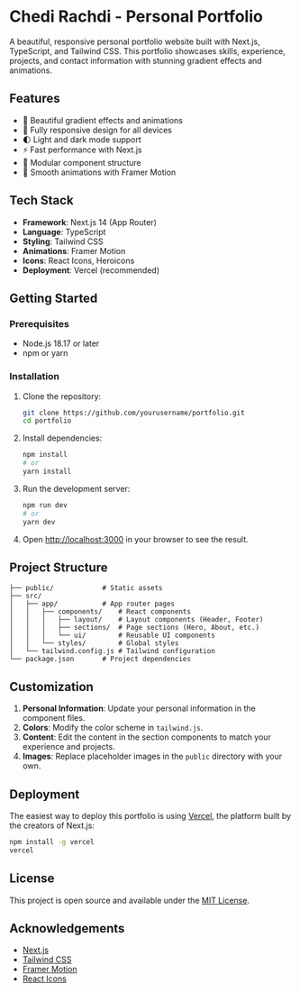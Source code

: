 # Chedi Rachdi - Personal Portfolio

A beautiful, responsive personal portfolio website built with Next.js, TypeScript, and Tailwind CSS. This portfolio showcases skills, experience, projects, and contact information with stunning gradient effects and animations.

## Features

- 🎨 Beautiful gradient effects and animations
- 📱 Fully responsive design for all devices
- 🌓 Light and dark mode support
- ⚡ Fast performance with Next.js
- 🧩 Modular component structure
- 🔄 Smooth animations with Framer Motion

## Tech Stack

- **Framework**: Next.js 14 (App Router)
- **Language**: TypeScript
- **Styling**: Tailwind CSS
- **Animations**: Framer Motion
- **Icons**: React Icons, Heroicons
- **Deployment**: Vercel (recommended)

## Getting Started

### Prerequisites

- Node.js 18.17 or later
- npm or yarn

### Installation

1. Clone the repository:
   ```bash
   git clone https://github.com/yourusername/portfolio.git
   cd portfolio
   ```

2. Install dependencies:
   ```bash
   npm install
   # or
   yarn install
   ```

3. Run the development server:
   ```bash
   npm run dev
   # or
   yarn dev
   ```

4. Open [http://localhost:3000](http://localhost:3000) in your browser to see the result.

## Project Structure

```
├── public/            # Static assets
├── src/
│   ├── app/           # App router pages
│   │   ├── components/    # React components
│   │   │   ├── layout/    # Layout components (Header, Footer)
│   │   │   ├── sections/  # Page sections (Hero, About, etc.)
│   │   │   └── ui/        # Reusable UI components
│   │   └── styles/        # Global styles
│   └── tailwind.config.js # Tailwind configuration
└── package.json       # Project dependencies
```

## Customization

1. **Personal Information**: Update your personal information in the component files.
2. **Colors**: Modify the color scheme in `tailwind.js`.
3. **Content**: Edit the content in the section components to match your experience and projects.
4. **Images**: Replace placeholder images in the `public` directory with your own.

## Deployment

The easiest way to deploy this portfolio is using [Vercel](https://vercel.com/), the platform built by the creators of Next.js:

```bash
npm install -g vercel
vercel
```

## License

This project is open source and available under the [MIT License](LICENSE).

## Acknowledgements

- [Next.js](https://nextjs.org/)
- [Tailwind CSS](https://tailwindcss.com/)
- [Framer Motion](https://www.framer.com/motion/)
- [React Icons](https://react-icons.github.io/react-icons/)
